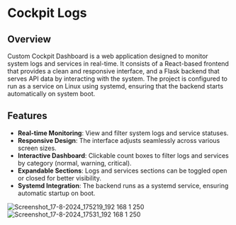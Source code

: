 #  Cockpit Logs

## Overview

Custom Cockpit Dashboard is a web application designed to monitor system logs and services in real-time. It consists of a React-based frontend that provides a clean and responsive interface, and a Flask backend that serves API data by interacting with the system. The project is configured to run as a service on Linux using systemd, ensuring that the backend starts automatically on system boot.

## Features

- **Real-time Monitoring**: View and filter system logs and service statuses.
- **Responsive Design**: The interface adjusts seamlessly across various screen sizes.
- **Interactive Dashboard**: Clickable count boxes to filter logs and services by category (normal, warning, critical).
- **Expandable Sections**: Logs and services sections can be toggled open or closed for better visibility.
- **Systemd Integration**: The backend runs as a systemd service, ensuring automatic startup on boot.

![Screenshot_17-8-2024_175219_192 168 1 250](https://github.com/user-attachments/assets/a741f0c1-c06c-4eb1-aaa8-719dac685051)
![Screenshot_17-8-2024_17531_192 168 1 250](https://github.com/user-attachments/assets/412efdb7-c3c7-455d-9738-b87e4a9568a1)
